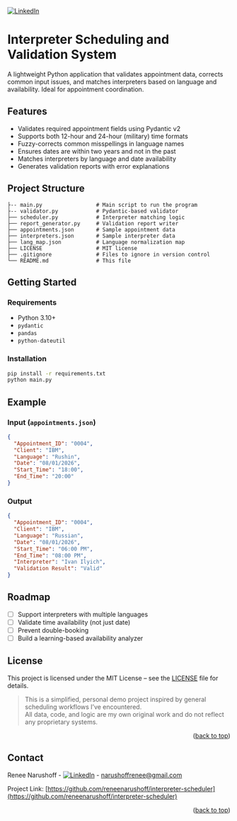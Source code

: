 <!-- PROJECT SHIELDS -->
[![LinkedIn](https://img.shields.io/badge/-LinkedIn-blue?logo=linkedin&style=flat)](https://www.linkedin.com/in/reneenarushoff/)

<!-- PROJECT TITLE -->
# Interpreter Scheduling and Validation System

A lightweight Python application that validates appointment data, corrects common input issues, and matches interpreters based on language and availability. Ideal for appointment coordination.

## Features
- Validates required appointment fields using Pydantic v2
- Supports both 12-hour and 24-hour (military) time formats
- Fuzzy-corrects common misspellings in language names
- Ensures dates are within two years and not in the past
- Matches interpreters by language and date availability
- Generates validation reports with error explanations

## Project Structure
```
├-- main.py                 # Main script to run the program
├-- validator.py            # Pydantic-based validator
├── scheduler.py            # Interpreter matching logic
├── report_generator.py     # Validation report writer
├── appointments.json       # Sample appointment data
├── interpreters.json       # Sample interpreter data
├── lang_map.json           # Language normalization map
├── LICENSE                 # MIT license
├── .gitignore              # Files to ignore in version control
└── README.md               # This file
```
## Getting Started

### Requirements

- Python 3.10+
- `pydantic`
- `pandas`
- `python-dateutil`

### Installation

```bash
pip install -r requirements.txt
python main.py
```
## Example

### Input (`appointments.json`)

```json
{
  "Appointment_ID": "0004",
  "Client": "IBM",
  "Language": "Rushin",
  "Date": "08/01/2026",
  "Start_Time": "18:00",
  "End_Time": "20:00"
}
```
### Output 
```json
{
  "Appointment_ID": "0004",
  "Client": "IBM",
  "Language": "Russian",
  "Date": "08/01/2026",
  "Start_Time": "06:00 PM",
  "End_Time": "08:00 PM",
  "Interpreter": "Ivan Ilyich",
  "Validation Result": "Valid"
}
```
<!-- ROADMAP -->
## Roadmap

- [ ] Support interpreters with multiple languages
- [ ] Validate time availability (not just date)
- [ ] Prevent double-booking
- [ ] Build a learning-based availability analyzer

<!-- LICENSE -->
## License

This project is licensed under the MIT License – see the [LICENSE](./LICENSE) file for details.

> This is a simplified, personal demo project inspired by general scheduling workflows I’ve encountered.  
> All data, code, and logic are my own original work and do not reflect any proprietary systems.

<p align="right">(<a href="#top">back to top</a>)</p>

<!-- CONTACT -->
## Contact

Renee Narushoff - [![LinkedIn](https://img.shields.io/badge/-LinkedIn-blue?logo=linkedin&style=flat)](https://www.linkedin.com/in/reneenarushoff/) - narushoffrenee@gmail.com

Project Link: [https://github.com/reneenarushoff/interpreter-scheduler](https://github.com/reneenarushoff/interpreter-scheduler)

<p align="right">(<a href="#readme-top">back to top</a>)</p>



<!-- MARKDOWN LINKS & IMAGES -->
<!-- https://www.markdownguide.org/basic-syntax/#reference-style-links -->
[contributors-shield]: https://img.shields.io/github/contributors/github_username/repo_name.svg?style=for-the-badge
[contributors-url]: https://github.com/github_username/repo_name/graphs/contributors
[forks-shield]: https://img.shields.io/github/forks/github_username/repo_name.svg?style=for-the-badge
[forks-url]: https://github.com/github_username/repo_name/network/members
[stars-shield]: https://img.shields.io/github/stars/github_username/repo_name.svg?style=for-the-badge
[stars-url]: https://github.com/github_username/repo_name/stargazers
[issues-shield]: https://img.shields.io/github/issues/github_username/repo_name.svg?style=for-the-badge
[issues-url]: https://github.com/github_username/repo_name/issues
[license-shield]: https://img.shields.io/github/license/github_username/repo_name.svg?style=for-the-badge
[license-url]: https://github.com/github_username/repo_name/blob/master/LICENSE.txt
[linkedin-shield]: https://img.shields.io/badge/-LinkedIn-black.svg?style=for-the-badge&logo=linkedin&colorB=555
[linkedin-url]: https://linkedin.com/in/linkedin_username
[product-screenshot]: images/screenshot.png
[Next.js]: https://img.shields.io/badge/next.js-000000?style=for-the-badge&logo=nextdotjs&logoColor=white
[Next-url]: https://nextjs.org/
[React.js]: https://img.shields.io/badge/React-20232A?style=for-the-badge&logo=react&logoColor=61DAFB
[React-url]: https://reactjs.org/
[Vue.js]: https://img.shields.io/badge/Vue.js-35495E?style=for-the-badge&logo=vuedotjs&logoColor=4FC08D
[Vue-url]: https://vuejs.org/
[Angular.io]: https://img.shields.io/badge/Angular-DD0031?style=for-the-badge&logo=angular&logoColor=white
[Angular-url]: https://angular.io/
[Svelte.dev]: https://img.shields.io/badge/Svelte-4A4A55?style=for-the-badge&logo=svelte&logoColor=FF3E00
[Svelte-url]: https://svelte.dev/
[Laravel.com]: https://img.shields.io/badge/Laravel-FF2D20?style=for-the-badge&logo=laravel&logoColor=white
[Laravel-url]: https://laravel.com
[Bootstrap.com]: https://img.shields.io/badge/Bootstrap-563D7C?style=for-the-badge&logo=bootstrap&logoColor=white
[Bootstrap-url]: https://getbootstrap.com
[JQuery.com]: https://img.shields.io/badge/jQuery-0769AD?style=for-the-badge&logo=jquery&logoColor=white
[JQuery-url]: https://jquery.com 
